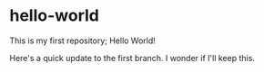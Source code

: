 # hello-world
This is my first repository; Hello World!

Here's a quick update to the first branch. I wonder if I'll keep this.
